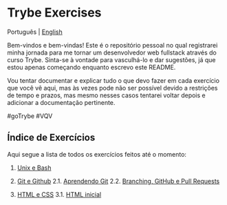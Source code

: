 # Trybe Exercises

Português | [English](./README_en.md)

Bem-vindos e bem-vindas! Este é o repositório pessoal no qual registrarei minha jornada para
me tornar um desenvolvedor web fullstack através do curso Trybe. Sinta-se à vontade para 
vasculhá-lo e dar sugestões, já que estou apenas começando enquanto escrevo este README.

Vou tentar documentar e explicar tudo o que devo fazer em cada exercício que você vê aqui, 
mas às vezes pode não ser possível devido a restrições de tempo e prazos, mas mesmo  nesses
casos tentarei voltar depois e adicionar a documentação pertinente.

#goTrybe #VQV

## Índice de Exercícios

Aqui segue a lista de todos os exercícios feitos até o momento: 

 1. [Unix e Bash](./1.Unix_and_Bash)
 
 2. [Git e Github](./2.Git_and_Github/)
	 2.1. [Aprendendo Git](./2.Git_and_Github/2.1/)
	 2.2. [Branching, GitHub e Pull Requests](./2.Git_and_Github/2.2/)
	 	 
 3. [HTML e CSS](./3.HTML_and_CSS)
	 3.1. [HTML inicial](./3.HTML_and_CSS/3.1)
